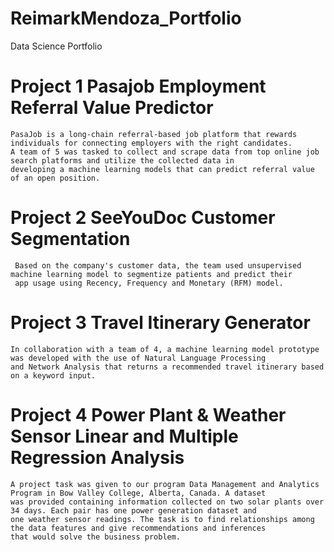 # ReimarkMendoza_Portfolio
Data Science Portfolio

# Project 1 Pasajob Employment Referral Value Predictor
    PasaJob is a long-chain referral-based job platform that rewards individuals for connecting employers with the right candidates. 
    A team of 5 was tasked to collect and scrape data from top online job search platforms and utilize the collected data in 
    developing a machine learning models that can predict referral value of an open position. 

# Project 2 SeeYouDoc Customer Segmentation
     Based on the company's customer data, the team used unsupervised machine learning model to segmentize patients and predict their 
     app usage using Recency, Frequency and Monetary (RFM) model. 

# Project 3 Travel Itinerary Generator 
    In collaboration with a team of 4, a machine learning model prototype  was developed with the use of Natural Language Processing 
    and Network Analysis that returns a recommended travel itinerary based on a keyword input.  
    
# Project 4 Power Plant & Weather Sensor Linear and Multiple Regression Analysis
    A project task was given to our program Data Management and Analytics Program in Bow Valley College, Alberta, Canada. A dataset 
    was provided containing information collected on two solar plants over 34 days. Each pair has one power generation dataset and 
    one weather sensor readings. The task is to find relationships among the data features and give recommendations and inferences
    that would solve the business problem.
    
